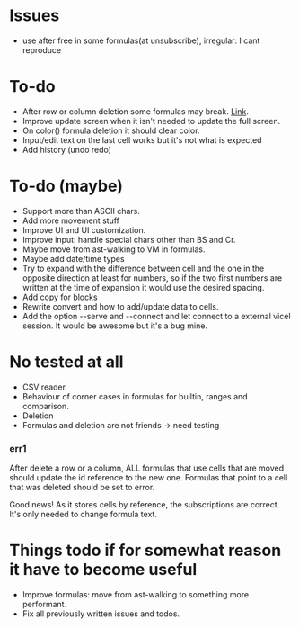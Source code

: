 # Issues
* use after free in some formulas(at unsubscribe), irregular: I cant reproduce

# To-do
* After row or column deletion some formulas may break. [Link](#err1).
* Improve update screen when it isn't needed to update the full screen.
* On color() formula deletion it should clear color.
* Input/edit text on the last cell works but it's not what is expected
* Add history (undo redo)

# To-do (maybe)
* Support more than ASCII chars.
* Add more movement stuff
* Improve UI and UI customization.
* Improve input: handle special chars other than BS and Cr. 
* Maybe move from ast-walking to VM in formulas.
* Maybe add date/time types
* Try to expand with the difference between cell and the one in the opposite
  direction at least for numbers, so if the two first numbers are written
  at the time of expansion it would use the desired spacing.
* Add copy for blocks
* Rewrite convert and how to add/update data to cells.
* Add the option --serve and --connect and let connect to a external vicel
  session. It would be awesome but it's a bug mine.

# No tested at all
* CSV reader.
* Behaviour of corner cases in formulas for builtin, ranges and comparison.
* Deletion
* Formulas and deletion are not friends -> need testing

### err1
After delete a row or a column, ALL formulas that use cells that are moved
should update the id reference to the new one. Formulas that point to a cell
that was deleted should be set to error. 

Good news! As it stores cells by reference, the subscriptions are correct. It's
only needed to change formula text. 

# Things todo if for somewhat reason it have to become useful
* Improve formulas: move from ast-walking to something more performant. 
* Fix all previously written issues and todos.

